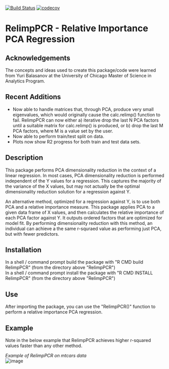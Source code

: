 [![Build Status](https://travis-ci.org/mhernan88/RelimpPCR.svg?branch=master)](https://travis-ci.org/mhernan88/RelimpPCR)
[![codecov](https://codecov.io/gh/mhernan88/RelimpPCR/branch/master/graph/badge.svg)](https://codecov.io/gh/mhernan88/RelimpPCR)

# RelimpPCR - Relative Importance PCA Regression

## Acknowledgements
The concepts and ideas used to create this package/code were learned from Yuri Balasanov at the University of Chicago Master of Science in Analytics Program.

## Recent Additions
* Now able to handle matrices that, through PCA, produce very small eigenvalues, which would originally cause the calc.relimp() function to fail. RelimpPCR can now either a) iterative drop the last N PCA factors until a suitable matrix for calc.relimp() is produced, or b) drop the last M PCA factors, where M is a value set by the user.
* Now able to perform train/test split on data.
* Plots now show R2 progress for both train and test data sets.

## Description
This package performs PCA dimensionality reduction in the context of a linear regression. In most cases, PCA dimensionality reduction is performed independent of the Y values for a regression. This captures the majority of the variance of the X values, but may not actually be the optimal dimensionality reduction solution for a regression against Y.  

An alternative method, optimized for a regression against Y, is to use both PCA and a relative importance measure. This package applies PCA to a given data frame of X values, and then calculates the relative importance of each PCA factor against Y. It outputs ordered factors that are optimized for model fit. By performing dimensionality reduction with this method, an individual can achieve a the same r-squraed value as performing just PCA, but with fewer predictors.

## Installation
In a shell / command prompt build the package with "R CMD build RelimpPCR" (from the directory above "RelimpPCR")  
In a shell / command prompt install the package with "R CMD INSTALL RelimpPCR" (from the directory above "RelimpPCR")

## Use
After importing the package, you can use the "RelimpPCR()" function to perform a relative importance PCA regression.

## Example
Note in the below example that RelimpPCR achieves higher r-squared values faster than any other method.

*Example of RelimpPCR on mtcars data*  
![image](https://raw.github.com/mhernan88/RelimpPCR/master/repo_files/RelimpPCR_Plot.png "Example of RelimpPCR on mtcars data")

